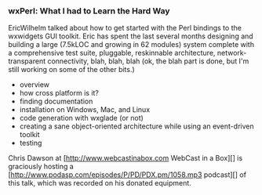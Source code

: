 ### wxPerl:  What I had to Learn the Hard Way

EricWilhelm talked about how to get started with the Perl bindings to the wxwidgets GUI toolkit.  Eric has spent the last several months designing and building a large (7.5kLOC and growing in 62 modules) system complete with a comprehensive test suite, pluggable, reskinnable architecture, network-transparent connectivity, blah, blah, blah (ok, the blah part is done, but I'm still working on some of the other bits.)

* overview
* how cross platform is it?
* finding documentation
* installation on Windows, Mac, and Linux
* code generation with wxglade (or not)
* creating a sane object-oriented architecture while using an event-driven toolkit
* testing

Chris Dawson at [http://www.webcastinabox.com WebCast in a Box][] is graciously hosting a [http://www.podasp.com/episodes/P/PD/PDX.pm/1058.mp3 podcast][] of this talk, which was recorded on his donated equipment.
